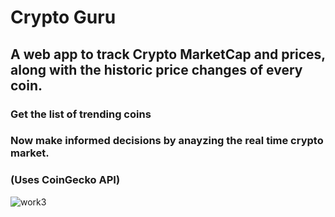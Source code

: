 # Crypto Guru

## A web app to track Crypto MarketCap and prices, along with the historic price changes of every coin.

### Get the list of trending coins

### Now make informed decisions by anayzing the real time crypto market.

### (Uses CoinGecko API)

![work3](https://github.com/jatin-choubey/Crypto-Guru/assets/89119355/3d0b0cf6-1b06-4c3d-bf09-869457d323c2)
